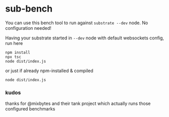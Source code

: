 # sub-bench

You can use this bench tool to run against `substrate --dev` node. No configuration needed!

Having your substrate started in `--dev` node with default websockets config, run here

```
npm install
npx tsc
node dist/index.js
```

or just if already npm-installed & compiled

```
node dist/index.js
```

### kudos

thanks for @mixbytes and their tank project which actually runs those configured benchmarks